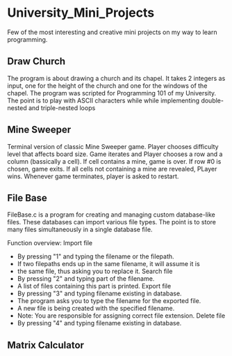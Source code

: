 # University_Mini_Projects
Few of the most interesting and creative mini projects on my way to learn programming.

## Draw Church
The program is about drawing a church and its chapel.
It takes 2 integers as input,
one for the height of the church and
one for the windows of the chapel.
The program was scripted for Programming 101 of my University.
The point is to play with ASCII characters while while implementing
double-nested and triple-nested loops

## Mine Sweeper
Terminal version of classic Mine Sweeper game.
Player chooses difficulty level that affects board size.
Game iterates and Player chooses a row and a column (bassically a cell).
If cell contains a mine, game is over.
If row #0 is chosen, game exits.
If all cells not containing a mine are revealed, PLayer wins.
Whenever game terminates, player is asked to restart.

## File Base
FileBase.c is a program for 
creating and managing custom database-like files.
These databases can import various file types.
The point is to store many files simultaneously in a single database file.

Function overview:
Import file
   * By pressing "1" and typing the filename or the filepath.
   * If two filepaths ends up in the same filename, it will assume it is
   * the same file, thus asking you to replace it.
Search file
   * By pressing "2" and typing part of the filename.
   * A list of files containing this part is printed.
Export file
   * By pressing "3" and typing filename existing in database.
   * The program asks you to type the filename for the exported file.
   * A new file is being created with the specified filename.
   * Note: You are responsible for assigning correct file extension.
Delete file
   * By pressing "4" and typing filename existing in database.
   
## Matrix Calculator
